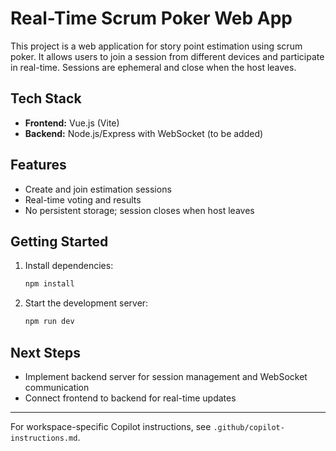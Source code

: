 # Real-Time Scrum Poker Web App

This project is a web application for story point estimation using scrum poker. It allows users to join a session from different devices and participate in real-time. Sessions are ephemeral and close when the host leaves.

## Tech Stack
- **Frontend:** Vue.js (Vite)
- **Backend:** Node.js/Express with WebSocket (to be added)

## Features
- Create and join estimation sessions
- Real-time voting and results
- No persistent storage; session closes when host leaves

## Getting Started
1. Install dependencies:
   ```sh
   npm install
   ```
2. Start the development server:
   ```sh
   npm run dev
   ```

## Next Steps
- Implement backend server for session management and WebSocket communication
- Connect frontend to backend for real-time updates

---
For workspace-specific Copilot instructions, see `.github/copilot-instructions.md`.
